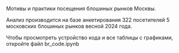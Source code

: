 Мотивы и практики посещения блошиных рынков Москвы.

Анализ производится на базе анкетирования 322 посетителей 5 московских блошиных рынков весной 2024 года.

Чтобы просмотреть устройство кода и все таблицы с графиками, откройте файл br_code.ipynb
